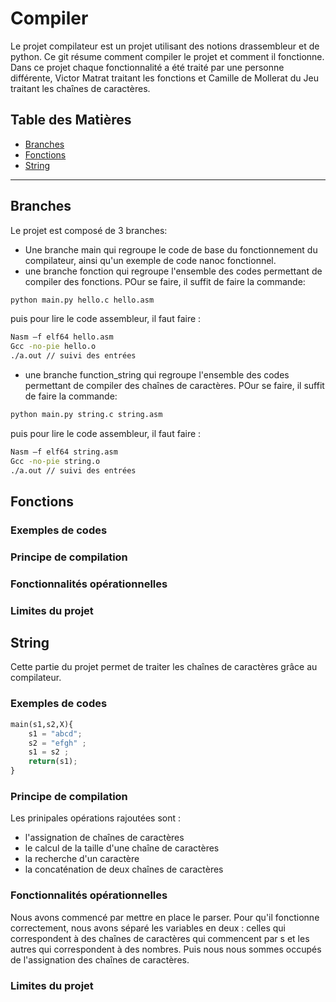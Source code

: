 # Compiler

Le projet compilateur est un projet utilisant des notions drassembleur et de python. 
Ce git résume comment compiler le projet et comment il fonctionne.
Dans ce projet chaque fonctionnalité a été traité par une personne différente, Victor Matrat traitant les fonctions et Camille de Mollerat du Jeu traitant les chaînes de caractères. 


## Table des Matières

- [Branches](#branches)
- [Fonctions](#fonctions)
- [String](#string)

-------------------------------------------------------------------------------------------------------------------------------------

## Branches

Le projet est composé de 3 branches: 
- Une branche main qui regroupe le code de base du fonctionnement du compilateur, ainsi qu'un exemple de code nanoc fonctionnel.
- une branche fonction qui regroupe l'ensemble des codes permettant de compiler des fonctions. POur se faire, il suffit de faire la commande:
```bash
python main.py hello.c hello.asm
```
puis pour lire le code assembleur, il faut faire :
```bash
Nasm –f elf64 hello.asm 
Gcc -no-pie hello.o
./a.out // suivi des entrées
```
- une branche function_string qui regroupe l'ensemble des codes permettant de compiler des chaînes de caractères. POur se faire, il suffit de faire la commande:
```bash
python main.py string.c string.asm
```
puis pour lire le code assembleur, il faut faire :
```bash
Nasm –f elf64 string.asm 
Gcc -no-pie string.o
./a.out // suivi des entrées
```


## Fonctions

### Exemples de codes
### Principe de compilation
### Fonctionnalités opérationnelles
### Limites du projet

  

## String

Cette partie du projet permet de traiter les chaînes de caractères grâce au compilateur.

### Exemples de codes
```python
main(s1,s2,X){
    s1 = "abcd";
    s2 = "efgh" ;
    s1 = s2 ;
    return(s1);
}
```
### Principe de compilation

Les prinipales opérations rajoutées sont : 
- l'assignation de chaînes de caractères
- le calcul de la taille d'une chaîne de caractères
- la recherche d'un caractère
- la concaténation de deux chaînes de caractères

### Fonctionnalités opérationnelles

Nous avons commencé par mettre en place le parser. Pour qu'il fonctionne correctement, nous avons séparé les variables en deux : celles qui correspondent à des chaînes de caractères qui commencent par s et les autres qui correspondent à des nombres. 
Puis nous nous sommes occupés de l'assignation des chaînes de caractères. 

### Limites du projet

